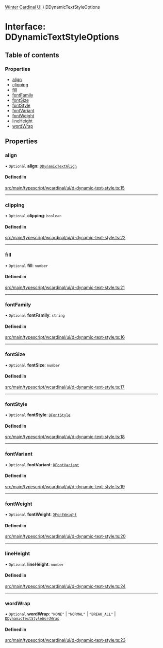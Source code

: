 [Winter Cardinal UI](../README.md) / DDynamicTextStyleOptions

# Interface: DDynamicTextStyleOptions

## Table of contents

### Properties

- [align](DDynamicTextStyleOptions.md#align)
- [clipping](DDynamicTextStyleOptions.md#clipping)
- [fill](DDynamicTextStyleOptions.md#fill)
- [fontFamily](DDynamicTextStyleOptions.md#fontfamily)
- [fontSize](DDynamicTextStyleOptions.md#fontsize)
- [fontStyle](DDynamicTextStyleOptions.md#fontstyle)
- [fontVariant](DDynamicTextStyleOptions.md#fontvariant)
- [fontWeight](DDynamicTextStyleOptions.md#fontweight)
- [lineHeight](DDynamicTextStyleOptions.md#lineheight)
- [wordWrap](DDynamicTextStyleOptions.md#wordwrap)

## Properties

### align

• `Optional` **align**: [`DDynamicTextAlign`](../README.md#ddynamictextalign)

#### Defined in

[src/main/typescript/wcardinal/ui/d-dynamic-text-style.ts:15](https://github.com/winter-cardinal/winter-cardinal-ui/blob/v0.154.0/src/main/typescript/wcardinal/ui/d-dynamic-text-style.ts#L15)

___

### clipping

• `Optional` **clipping**: `boolean`

#### Defined in

[src/main/typescript/wcardinal/ui/d-dynamic-text-style.ts:22](https://github.com/winter-cardinal/winter-cardinal-ui/blob/v0.154.0/src/main/typescript/wcardinal/ui/d-dynamic-text-style.ts#L22)

___

### fill

• `Optional` **fill**: `number`

#### Defined in

[src/main/typescript/wcardinal/ui/d-dynamic-text-style.ts:21](https://github.com/winter-cardinal/winter-cardinal-ui/blob/v0.154.0/src/main/typescript/wcardinal/ui/d-dynamic-text-style.ts#L21)

___

### fontFamily

• `Optional` **fontFamily**: `string`

#### Defined in

[src/main/typescript/wcardinal/ui/d-dynamic-text-style.ts:16](https://github.com/winter-cardinal/winter-cardinal-ui/blob/v0.154.0/src/main/typescript/wcardinal/ui/d-dynamic-text-style.ts#L16)

___

### fontSize

• `Optional` **fontSize**: `number`

#### Defined in

[src/main/typescript/wcardinal/ui/d-dynamic-text-style.ts:17](https://github.com/winter-cardinal/winter-cardinal-ui/blob/v0.154.0/src/main/typescript/wcardinal/ui/d-dynamic-text-style.ts#L17)

___

### fontStyle

• `Optional` **fontStyle**: [`DFontStyle`](../README.md#dfontstyle)

#### Defined in

[src/main/typescript/wcardinal/ui/d-dynamic-text-style.ts:18](https://github.com/winter-cardinal/winter-cardinal-ui/blob/v0.154.0/src/main/typescript/wcardinal/ui/d-dynamic-text-style.ts#L18)

___

### fontVariant

• `Optional` **fontVariant**: [`DFontVariant`](../README.md#dfontvariant)

#### Defined in

[src/main/typescript/wcardinal/ui/d-dynamic-text-style.ts:19](https://github.com/winter-cardinal/winter-cardinal-ui/blob/v0.154.0/src/main/typescript/wcardinal/ui/d-dynamic-text-style.ts#L19)

___

### fontWeight

• `Optional` **fontWeight**: [`DFontWeight`](../README.md#dfontweight)

#### Defined in

[src/main/typescript/wcardinal/ui/d-dynamic-text-style.ts:20](https://github.com/winter-cardinal/winter-cardinal-ui/blob/v0.154.0/src/main/typescript/wcardinal/ui/d-dynamic-text-style.ts#L20)

___

### lineHeight

• `Optional` **lineHeight**: `number`

#### Defined in

[src/main/typescript/wcardinal/ui/d-dynamic-text-style.ts:24](https://github.com/winter-cardinal/winter-cardinal-ui/blob/v0.154.0/src/main/typescript/wcardinal/ui/d-dynamic-text-style.ts#L24)

___

### wordWrap

• `Optional` **wordWrap**: ``"NONE"`` \| ``"NORMAL"`` \| ``"BREAK_ALL"`` \| [`DDynamicTextStyleWordWrap`](../README.md#ddynamictextstylewordwrap)

#### Defined in

[src/main/typescript/wcardinal/ui/d-dynamic-text-style.ts:23](https://github.com/winter-cardinal/winter-cardinal-ui/blob/v0.154.0/src/main/typescript/wcardinal/ui/d-dynamic-text-style.ts#L23)
